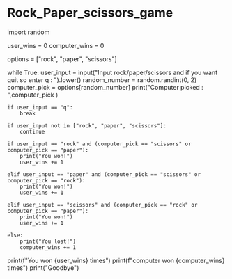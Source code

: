 # Rock_Paper_scissors_game

import random

user_wins = 0
computer_wins = 0

options = ["rock", "paper", "scissors"]

while True:
user_input = input("Input rock/paper/scissors and if you want quit so enter q : ").lower()
random_number = random.randint(0, 2)
computer_pick = options[random_number]
print("Computer picked : ",computer_pick )

    if user_input == "q":
        break

    if user_input not in ["rock", "paper", "scissors"]:
        continue

    if user_input == "rock" and (computer_pick == "scissors" or computer_pick == "paper"):
        print("You won!")
        user_wins += 1

    elif user_input == "paper" and (computer_pick == "scissors" or computer_pick == "rock"):
        print("You won!")
        user_wins += 1

    elif user_input == "scissors" and (computer_pick == "rock" or computer_pick == "paper"):
        print("You won!")
        user_wins += 1

    else:
        print("You lost!")
        computer_wins += 1

print(f"You won {user_wins} times")
print(f"computer won {computer_wins} times")
print("Goodbye")
